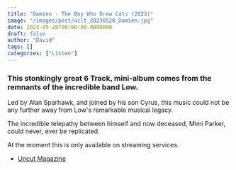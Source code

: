 ```yaml
---
title: "Damien - The Boy Who Drew Cats (2023)"
image: "/images/post/wilt_20230528_Damien.jpg"
date: 2023-05-28T00:00:00.0000000
draft: false
author: "David"
tags: []
categories: ["Listen"]
---
```

### This stonkingly great 6 Track, mini-album comes from the remnants of the incredible band Low.

 Led by Alan Sparhawk, and joined by his son Cyrus, this music could not be any further away from Low's remarkable musical legacy.

 The incredible telepathy between himself and now deceased, Mimi Parker, could never, ever be replicated.

 At the moment this is only available on streaming services.

-  [Uncut Magazine](https://www.uncut.co.uk/features/interviews/were-new-here-damien-142622/)